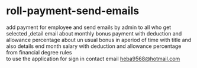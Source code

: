 # roll-payment-send-emails
add payment for employee and send emails by admin to all who get selected ,detail email about monthly bonus payment  with deduction and allowance percentage about  un usual bonus in aperiod of time  with  title and also details end month salary with deduction and allowance percentage from financial degree rules  
to use the application for sign in  contact email heba9568@hotmail.com
